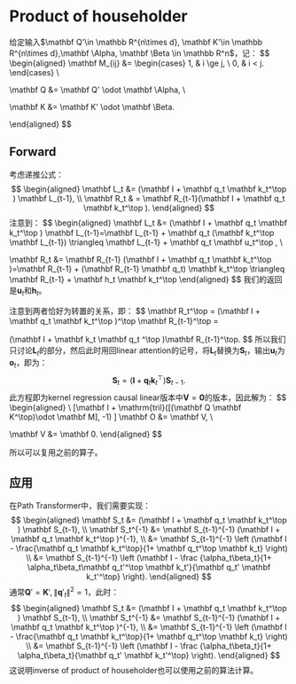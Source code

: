 # Product of householder

给定输入$\mathbf Q'\in \mathbb R^{n\times d}, \mathbf K'\in \mathbb R^{n\times d},\mathbf \Alpha, \mathbf \Beta \in \mathbb R^n$，记：
$$
\begin{aligned}
\mathbf M_{ij} &=
\begin{cases}
1, & i \ge j, \\
0, & i < j.
\end{cases} \\

\mathbf Q &=  \mathbf Q' \odot \mathbf \Alpha, \\

\mathbf K &= \mathbf K' \odot \mathbf \Beta.

\end{aligned}
$$



## Forward

考虑递推公式：
$$
\begin{aligned}
\mathbf L_t &= (\mathbf I + \mathbf q_t \mathbf k_t^\top ) \mathbf L_{t-1}, \\
\mathbf R_t & =  \mathbf R_{t-1}(\mathbf I + \mathbf q_t \mathbf k_t^\top ).
\end{aligned}
$$
注意到：
$$
\begin{aligned}
\mathbf L_t  &=  (\mathbf I + \mathbf q_t \mathbf k_t^\top ) \mathbf L_{t-1}=\mathbf L_{t-1} + \mathbf q_t (\mathbf k_t^\top  \mathbf L_{t-1}) \triangleq \mathbf L_{t-1} + \mathbf q_t \mathbf u_t^\top ,  \\

\mathbf R_t  &=  \mathbf R_{t-1}  (\mathbf I + \mathbf q_t \mathbf k_t^\top )=\mathbf R_{t-1} + (\mathbf R_{t-1} \mathbf q_t) \mathbf k_t^\top \triangleq \mathbf R_{t-1} + \mathbf h_t \mathbf k_t^\top
\end{aligned}
$$
我们的返回是$\mathbf u_t$和$\mathbf h_t$。

注意到两者恰好为转置的关系，即：
$$
\mathbf R_t^\top   = (\mathbf I + \mathbf q_t \mathbf k_t^\top )^\top  \mathbf R_{t-1}^\top =

(\mathbf I + \mathbf k_t \mathbf q_t ^\top )\mathbf R_{t-1}^\top.
$$
所以我们只讨论$\mathbf L_t$的部分，然后此时用回linear attention的记号，将$\mathbf L_t$替换为$\mathbf S_t$，输出$\mathbf u_t$为$\mathbf o_t$，即为：
$$
\mathbf S_t = (\mathbf I + \mathbf q_t \mathbf k_t^\top ) \mathbf S_{t-1}.
$$
此方程即为kernel regression causal linear版本中$\mathbf V=\mathbf 0$的版本，因此解为：
$$
\begin{aligned}
\ [\mathbf I + \mathrm{tril}([(\mathbf Q  \mathbf K^\top)\odot \mathbf M], -1) ]  \mathbf O   &= \mathbf V, \\

\mathbf V &= \mathbf 0.
\end{aligned}
$$

所以可以复用之前的算子。



## 应用

在Path Transformer中，我们需要实现：
$$
\begin{aligned}
 \mathbf S_t &= (\mathbf I + \mathbf q_t \mathbf k_t^\top ) \mathbf S_{t-1}, \\
\mathbf S_t^{-1} &=  \mathbf S_{t-1}^{-1} (\mathbf I + \mathbf q_t \mathbf k_t^\top )^{-1}, \\
&= \mathbf S_{t-1}^{-1} \left (\mathbf I - \frac{\mathbf q_t \mathbf k_t^\top}{1+ \mathbf q_t^\top \mathbf k_t}  \right) \\
&=   \mathbf S_{t-1}^{-1}  \left (\mathbf I - \frac {\alpha_t\beta_t}{1+ \alpha_t\beta_t\mathbf q_t'^\top \mathbf k_t'}{\mathbf q_t' \mathbf k_t'^\top}  \right).
\end{aligned}
$$
通常$\mathbf Q'=\mathbf K', \|\mathbf q'_t \|^2=1$，此时：
$$
\begin{aligned}
 \mathbf S_t &= (\mathbf I + \mathbf q_t \mathbf k_t^\top ) \mathbf S_{t-1}, \\
\mathbf S_t^{-1} &=  \mathbf S_{t-1}^{-1} (\mathbf I + \mathbf q_t \mathbf k_t^\top )^{-1}, \\
&= \mathbf S_{t-1}^{-1} \left (\mathbf I - \frac{\mathbf q_t \mathbf k_t^\top}{1+ \mathbf q_t^\top \mathbf k_t}  \right) \\
&=   \mathbf S_{t-1}^{-1}  \left (\mathbf I - \frac {\alpha_t\beta_t}{1+ \alpha_t\beta_t}{\mathbf q_t' \mathbf k_t'^\top}  \right).
\end{aligned}
$$
这说明inverse of product of householder也可以使用之前的算法计算。
